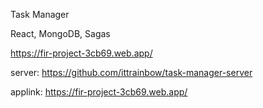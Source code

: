 Task Manager

React, MongoDB, Sagas

https://fir-project-3cb69.web.app/

server: https://github.com/ittrainbow/task-manager-server

applink: https://fir-project-3cb69.web.app/